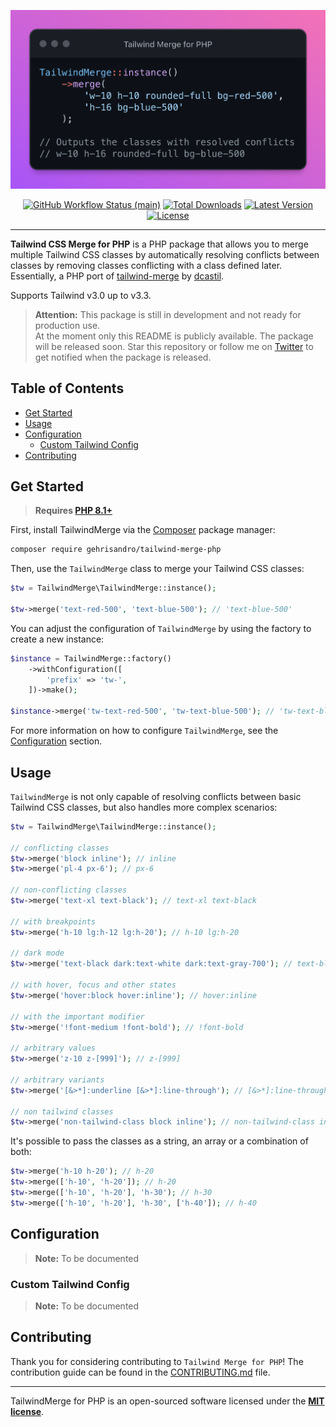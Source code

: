 <p align="center">
    <img src="https://raw.githubusercontent.com/gehrisandro/tailwind-merge-php/main/art/example.png" width="600" alt="Tailwind Merge for PHP">
    <p align="center">
        <a href="https://github.com/gehrisandro/tailwind-merge-php/actions"><img alt="GitHub Workflow Status (main)" src="https://img.shields.io/github/actions/workflow/status/gehrisandro/tailwind-merge-php/tests.yml?branch=main&label=tests&style=round-square"></a>
        <a href="https://packagist.org/packages/gehrisandro/tailwind-merge-php"><img alt="Total Downloads" src="https://img.shields.io/packagist/dt/gehrisandro/tailwind-merge-php"></a>
        <a href="https://packagist.org/packages/gehrisandro/tailwind-merge-php"><img alt="Latest Version" src="https://img.shields.io/packagist/v/gehrisandro/tailwind-merge-php"></a>
        <a href="https://packagist.org/packages/gehrisandro/tailwind-merge-php"><img alt="License" src="https://img.shields.io/github/license/gehrisandro/tailwind-merge-php"></a>
    </p>
</p>

------

**Tailwind CSS Merge for PHP** is a PHP package that allows you to merge multiple Tailwind CSS classes by automatically resolving conflicts between classes by removing classes conflicting with a class defined later. \
Essentially, a PHP port of [tailwind-merge](https://github.com/dcastil/tailwind-merge) by [dcastil](https://github.com/dcastil).

Supports Tailwind v3.0 up to v3.3.

> **Attention:** This package is still in development and not ready for production use. \
> At the moment only this README is publicly available. The package will be released soon.
> Star this repository or follow me on [Twitter](https://twitter.com/gehrisandro) to get notified when the package is released.


## Table of Contents
- [Get Started](#get-started)
- [Usage](#usage)
- [Configuration](#configuration)
  - [Custom Tailwind Config](#custom-tailwind-config)
- [Contributing](#contributing)

## Get Started

> **Requires [PHP 8.1+](https://php.net/releases/)**

First, install TailwindMerge via the [Composer](https://getcomposer.org/) package manager:

```bash
composer require gehrisandro/tailwind-merge-php
```

Then, use the `TailwindMerge` class to merge your Tailwind CSS classes:

```php
$tw = TailwindMerge\TailwindMerge::instance();

$tw->merge('text-red-500', 'text-blue-500'); // 'text-blue-500'
```

You can adjust the configuration of `TailwindMerge` by using the factory to create a new instance:

```php
$instance = TailwindMerge::factory()
    ->withConfiguration([
        'prefix' => 'tw-',
    ])->make();

$instance->merge('tw-text-red-500', 'tw-text-blue-500'); // 'tw-text-blue-500'
```

For more information on how to configure `TailwindMerge`, see the [Configuration](#configuration) section.

## Usage

`TailwindMerge` is not only capable of resolving conflicts between basic Tailwind CSS classes, but also handles more complex scenarios:

```php
$tw = TailwindMerge\TailwindMerge::instance();

// conflicting classes
$tw->merge('block inline'); // inline
$tw->merge('pl-4 px-6'); // px-6

// non-conflicting classes
$tw->merge('text-xl text-black'); // text-xl text-black

// with breakpoints
$tw->merge('h-10 lg:h-12 lg:h-20'); // h-10 lg:h-20

// dark mode
$tw->merge('text-black dark:text-white dark:text-gray-700'); // text-black dark:text-gray-700

// with hover, focus and other states
$tw->merge('hover:block hover:inline'); // hover:inline

// with the important modifier
$tw->merge('!font-medium !font-bold'); // !font-bold

// arbitrary values
$tw->merge('z-10 z-[999]'); // z-[999] 

// arbitrary variants
$tw->merge('[&>*]:underline [&>*]:line-through'); // [&>*]:line-through

// non tailwind classes
$tw->merge('non-tailwind-class block inline'); // non-tailwind-class inline
```

It's possible to pass the classes as a string, an array or a combination of both:

```php
$tw->merge('h-10 h-20'); // h-20
$tw->merge(['h-10', 'h-20']); // h-20
$tw->merge(['h-10', 'h-20'], 'h-30'); // h-30
$tw->merge(['h-10', 'h-20'], 'h-30', ['h-40']); // h-40
```

## Configuration

> **Note:** To be documented

### Custom Tailwind Config

> **Note:** To be documented

## Contributing

Thank you for considering contributing to `Tailwind Merge for PHP`! The contribution guide can be found in the [CONTRIBUTING.md](CONTRIBUTING.md) file.

---

TailwindMerge for PHP is an open-sourced software licensed under the **[MIT license](https://opensource.org/licenses/MIT)**.
